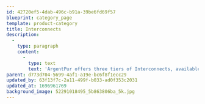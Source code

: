 ```yaml
---
id: 42720ef5-4dab-496c-b91a-39be6fd69f57
blueprint: category_page
template: product-category
title: Interconnects
description:
  -
    type: paragraph
    content:
      -
        type: text
        text: 'ArgentPur offers three tiers of Interconnects, available both single ended (RCA) and balanced (XLR).'
parent: d773d704-5699-4af1-a19e-bc6f8f1ecc29
updated_by: 63f13f7c-2a11-499f-b033-ad0f353c2031
updated_at: 1696961769
background_image: 52291018495_5b863806ba_5k.jpg
---
```

